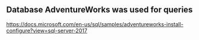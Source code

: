 ## Database AdventureWorks was used for queries

https://docs.microsoft.com/en-us/sql/samples/adventureworks-install-configure?view=sql-server-2017